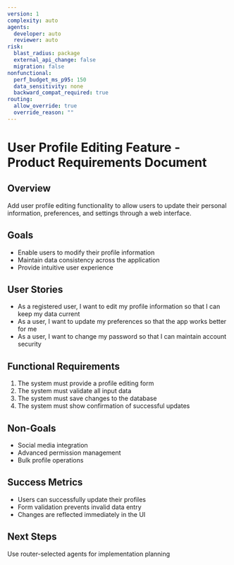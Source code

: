 ```yaml
---
version: 1
complexity: auto
agents:
  developer: auto
  reviewer: auto
risk:
  blast_radius: package
  external_api_change: false
  migration: false
nonfunctional:
  perf_budget_ms_p95: 150
  data_sensitivity: none
  backward_compat_required: true
routing:
  allow_override: true
  override_reason: ""
---
```


# User Profile Editing Feature - Product Requirements Document

## Overview
Add user profile editing functionality to allow users to update their personal information, preferences, and settings through a web interface.

## Goals
- Enable users to modify their profile information
- Maintain data consistency across the application
- Provide intuitive user experience

## User Stories
- As a registered user, I want to edit my profile information so that I can keep my data current
- As a user, I want to update my preferences so that the app works better for me
- As a user, I want to change my password so that I can maintain account security

## Functional Requirements
1. The system must provide a profile editing form
2. The system must validate all input data
3. The system must save changes to the database
4. The system must show confirmation of successful updates

## Non-Goals
- Social media integration
- Advanced permission management
- Bulk profile operations

## Success Metrics
- Users can successfully update their profiles
- Form validation prevents invalid data entry
- Changes are reflected immediately in the UI

## Next Steps
Use router-selected agents for implementation planning